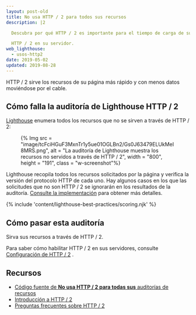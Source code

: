 ```yaml
---
layout: post-old
title: No usa HTTP / 2 para todos sus recursos
description: |2

  Descubra por qué HTTP / 2 es importante para el tiempo de carga de su página y cómo habilitar

  HTTP / 2 en su servidor.
web_lighthouse:
  - usos-http2
date: 2019-05-02
updated: 2019-08-28
---
```


HTTP / 2 sirve los recursos de su página más rápido y con menos datos moviéndose por el cable.

## Cómo falla la auditoría de Lighthouse HTTP / 2

[Lighthouse](https://developers.google.com/web/tools/lighthouse/) enumera todos los recursos que no se sirven a través de HTTP / 2:

<figure class="w-figure">{% Img src = "image/tcFciHGuF3MxnTr1y5ue01OGLBn2/Gs0J63479ELUkMeI8MRS.png", alt = "La auditoría de Lighthouse muestra los recursos no servidos a través de HTTP / 2", width = "800", height = "191", class = "w-screenshot"%}</figure>

Lighthouse recopila todos los recursos solicitados por la página y verifica la versión del protocolo HTTP de cada uno. Hay algunos casos en los que las solicitudes que no son HTTP / 2 se ignorarán en los resultados de la auditoría. [Consulte la implementación](https://github.com/GoogleChrome/lighthouse/blob/9fad007174f240982546887a7e97f452e0eeb1d1/lighthouse-core/audits/dobetterweb/uses-http2.js#L138) para obtener más detalles.

{% include 'content/lighthouse-best-practices/scoring.njk' %}

## Cómo pasar esta auditoría

Sirva sus recursos a través de HTTP / 2.

Para saber cómo habilitar HTTP / 2 en sus servidores, consulte [Configuración de HTTP / 2](https://dassur.ma/things/h2setup/) .

## Recursos

- [Código fuente de **No usa HTTP / 2 para todas sus** auditorías de recursos](https://github.com/GoogleChrome/lighthouse/blob/master/lighthouse-core/audits/dobetterweb/uses-http2.js)
- [Introducción a HTTP / 2](https://developers.google.com/web/fundamentals/performance/http2/)
- [Preguntas frecuentes sobre HTTP / 2](https://http2.github.io/faq/)
